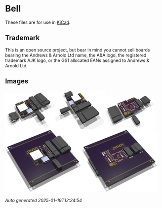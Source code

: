 # Bell

These files are for use in [KiCad](https://www.kicad.org).

## Trademark

This is an open source project, but bear in mind you cannot sell boards bearing the Andrews & Arnold Ltd name, the A&A logo, the registered trademark AJK logo, or the GS1 allocated EANs assigned to Andrews & Arnold Ltd.

## Images

<img src='Bell.png' width=32%><img src='Bell-90.png' width=32%><img src='Bell-bottom.png' width=32%>
<img src='Bell-panel.png' width=49%><img src='Bell-panel-bottom.png' width=49%>

*Auto generated 2025-01-19T12:24:54*
